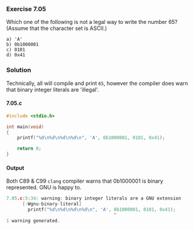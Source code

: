 ### Exercise 7.05
Which one of the following is not a legal way to write the number 65? (Assume that the character set is ASCII.)
```
a) 'A'
b) 0b1000001
c) 0101
d) 0x41
```
### Solution
Technically, all will compile and print `65`, however the compiler does warn that binary integer literals are 'illegal'.
#### 7.05.c
```c
#include <stdio.h>

int main(void)
{
	printf("%d\n%d\n%d\n%d\n", 'A', 0b1000001, 0101, 0x41);

	return 0;
}
```
#### Output
Both C89 & C99 `clang` compiler warns that 0b1000001 is binary represented. GNU is happy to.
```c
7.05.c:5:34: warning: binary integer literals are a GNU extension
      [-Wgnu-binary-literal]
        printf("%d\n%d\n%d\n%d\n", 'A', 0b1000001, 0101, 0x41);
                                        ^
1 warning generated.
```
